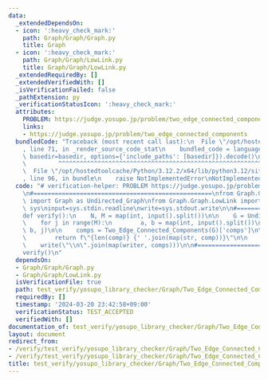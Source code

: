 ```yaml
---
data:
  _extendedDependsOn:
  - icon: ':heavy_check_mark:'
    path: Graph/Graph/Graph.py
    title: Graph
  - icon: ':heavy_check_mark:'
    path: Graph/Graph/LowLink.py
    title: Graph/Graph/LowLink.py
  _extendedRequiredBy: []
  _extendedVerifiedWith: []
  _isVerificationFailed: false
  _pathExtension: py
  _verificationStatusIcon: ':heavy_check_mark:'
  attributes:
    PROBLEM: https://judge.yosupo.jp/problem/two_edge_connected_components
    links:
    - https://judge.yosupo.jp/problem/two_edge_connected_components
  bundledCode: "Traceback (most recent call last):\n  File \"/opt/hostedtoolcache/Python/3.12.2/x64/lib/python3.12/site-packages/onlinejudge_verify/documentation/build.py\"\
    , line 71, in _render_source_code_stat\n    bundled_code = language.bundle(stat.path,\
    \ basedir=basedir, options={'include_paths': [basedir]}).decode()\n          \
    \         ^^^^^^^^^^^^^^^^^^^^^^^^^^^^^^^^^^^^^^^^^^^^^^^^^^^^^^^^^^^^^^^^^^^^^^^^^^^^^^^^^\n\
    \  File \"/opt/hostedtoolcache/Python/3.12.2/x64/lib/python3.12/site-packages/onlinejudge_verify/languages/python.py\"\
    , line 96, in bundle\n    raise NotImplementedError\nNotImplementedError\n"
  code: "# verification-helper: PROBLEM https://judge.yosupo.jp/problem/two_edge_connected_components\n\
    \n#==================================================\nfrom Graph.Graph.Graph\
    \ import Graph as Undirected_Graph\nfrom Graph.Graph.LowLink import *\n\nimport\
    \ sys\ninput=sys.stdin.readline\nwrite=sys.stdout.write\n\n#==================================================\n\
    def verify():\n    N, M = map(int, input().split())\n\n    G = Undirected_Graph(N)\n\
    \    for j in range(M):\n        a, b = map(int, input().split())\n        G.add_edge(a,\
    \ b, j)\n\n    comps = Two_Edge_Connected_Components(G)['comps']\n\n    def writer(comp):\n\
    \        return f\"{len(comp)} {' '.join(map(str, comp))}\"\n\n    print(len(comps))\n\
    \    write(\"\\n\".join(map(writer, comps)))\n\n#==================================================\n\
    verify()\n"
  dependsOn:
  - Graph/Graph/Graph.py
  - Graph/Graph/LowLink.py
  isVerificationFile: true
  path: test_verify/yosupo_library_checker/Graph/Two_Edge_Connected_Components.test.py
  requiredBy: []
  timestamp: '2024-03-20 23:42:58+09:00'
  verificationStatus: TEST_ACCEPTED
  verifiedWith: []
documentation_of: test_verify/yosupo_library_checker/Graph/Two_Edge_Connected_Components.test.py
layout: document
redirect_from:
- /verify/test_verify/yosupo_library_checker/Graph/Two_Edge_Connected_Components.test.py
- /verify/test_verify/yosupo_library_checker/Graph/Two_Edge_Connected_Components.test.py.html
title: test_verify/yosupo_library_checker/Graph/Two_Edge_Connected_Components.test.py
---
```

